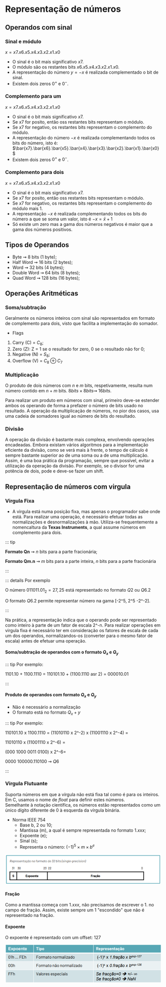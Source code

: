 # Representação de números

## Operandos com sinal

### Sinal e módulo

$x=x7.x6.x5.x4.x3.x2.x1.x0$

- O sinal é o bit mais significativo $x7$.
- O módulo são os restantes bits $x6.x5.x4.x3.x2.x1.x0$.
- A representação do número $y = -x$ é realizada complementado o bit de sinal.
- Existem dois zeros $0^+$ e $0^-$.

### Complemento para um

$x=x7.x6.x5.x4.x3.x2.x1.x0$

- O sinal é o bit mais significativo $x7$.
- Se $x7$ for posito, então oss restantes bits representam o módulo.
- Se $x7$ for negativo, os restantes bits representam o complemento do módulo.
- A representação do número $-x$ é realizada complementando todos os bits do número, isto é:
  $\bar{x7}.\bar{x6}.\bar{x5}.\bar{x4}.\bar{x3}.\bar{x2}.\bar{x1}.\bar{x0}$
- Existem dois zeros $0^+$ e $0^-$.

### Complemento para dois

$x=x7.x6.x5.x4.x3.x2.x1.x0$

- O sinal é o bit mais significativo $x7$.
- Se $x7$ for posito, então oss restantes bits representam o módulo.
- Se $x7$ for negativo, os restantes bits representam o complemento do módulo mais 1.
- A representação $-x$ é realizada complementando todos os bits do número a que se soma um valor, isto é $-x = \bar{x} + 1$
- Só existe um zero mas a gama dos números negativos é maior que a gama dos números positivos.

## Tipos de Operandos

- Byte $\rightsquigarrow$ 8 bits (1 byte);
- Half Word $\rightsquigarrow$ 16 bits (2 bytes);
- Word $\rightsquigarrow$ 32 bits (4 bytes);
- Double Word $\rightsquigarrow$ 64 bits (8 bytes);
- Quad Word $\rightsquigarrow$ 128 bits (16 bytes);

## Operações Aritméticas

### Soma/subtração

Geralmente os números inteiros com sinal são representados em formato de complemento para dois, visto que facilita a implementação do somador.

- Flags

1. Carry (C) = $C_8$;
2. Zero (Z): Z = 1 se o resultado for zero, 0 se o resultado não for 0;
3. Negative (N) = $S_8$;
4. Overflow (V) = $C_8 \oplus C_7$

### Multiplicação

O produto de dois números com $n$ e $m$ bits, respetivamente, resulta num número contido em $n + m$ bits.
$8 bits \times 8 bits \rightsquigarrow\ 16 bits$.

Para realizar um produto em números com sinal, primeiro deve-se estender ambos os operando de forma a prefazer o número de bits usado no resultado. A operação da multiplicação de números, no pior dos casos, usa uma cadeia de somadores igual ao número de bits do resultado.

### Divisão

A operação da divisão é bastante mais complexa, envolvendo operações encadeadas. Embora existam vários algoritmos para a implementação eficiente da divisão, como se verá mais à frente, o tempo de cálculo é sempre bastante superior ao de uma soma ou a de uma multiplicação.
Assim, é uma boa prática da programação, sempre que possível, evitar a utilização da operação da divisão. Por exemplo, se o divisor for uma potência de dois, pode e deve-se fazer um shift.

## Representação de números com virgula

### Virgula Fixa

- A virgula está numa posição fixa, mas apenas o programador sabe onde está. Para realizar uma operação, é necessário efetuar todas as normalizações e desnormalizações à mão. Utiliza-se frequentemente a nomencaltura da **Texas Instruments**, a qual assume números em complemento para dois.

::: tip

**Formato Qn** $\rightsquigarrow$ $n$ bits para a parte fracionária;

**Formato Qm.n** $\rightsquigarrow$ $m$ bits para a parte inteira, $n$ bits para a parte fracionária

:::

::: details Por exemplo

O número $011011.01_2 = 27,25$ está representado no formato $Q2$ ou $Q6.2$

O formato $Q6.2$ permite representar número na gama [-2^5, 2^5 -2^-2].

:::

Na prática, a representação indica que o operando pode ser representado como inteiro à parte de um fator de escala 2^-n.
Para realizar operações em virgula fixa é necessário ter em consideração os fatores de escala de cada um dos operandos, normalizandos-os (converter para o mesmo fator de escala) antes de efetuar uma operação.

#### Soma/subtração de operandos com o formato $Q_x$ e $Q_y$

::: tip Por exemplo:

1101.10 + 1100.1110 =
110101.10 + (1100.1110 asr 2) =
000010.01

:::

#### Produto de operandos com formato $Q_x$ e $Q_y$

- Não é necessário a normalização
- O formato está no formato $Q_x+y$

::: tip Por exemplo:

110101.10 x 1100.1110 =
(11010110 x 2^-2) x (11001110 x 2^-4) =

11010110 x (11001110 x 2^-6) =

(000 1000 0011 0100) x 2^-6=

0000 100000.110100 $\rightsquigarrow$ $Q6$

:::

### Virgula Flutuante

Suporta números em que a vírgula não está fixa tal como é para os inteiros. Em C, usamos o nome de _float_ para definir estes números.  
Semelhante à notação científica, os números estão representados como um único dígito diferente de 0 à esquerda da vírgula binária.

- Norma IEEE 754
  - Base b, 2 ou 10;
  - Mantissa (m), a qual é sempre representada no formato $1.xxx$;
  - Expoente (e);
  - Sinal (s);
  - Representa o número: $(-1)^5 \times m \times b^e$

![single precision](./img/img1.png)

#### Fração

Como a mantissa começa com $1.xxx$, não precisamos de escrever o $1.$ no campo de fração. Assim, existe sempre um 1 "escondido" que não é representado na fração.

#### Expoente

O expoente é representado com um offset: 127

![single precision](./img/img2.png)
